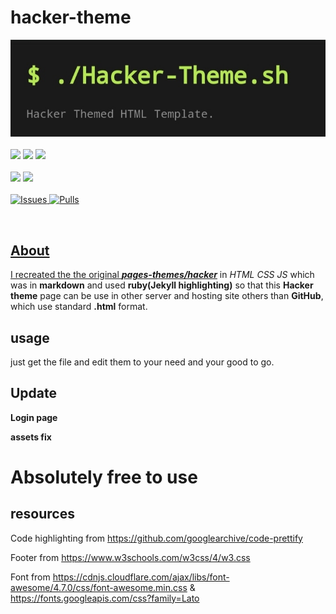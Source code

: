 # hacker-theme


![](https://raw.githubusercontent.com/thelearn-tech/img/main/IMG_20210830_121408.jpg)
<br>
</br>
![](https://img.shields.io/badge/Code_in-HTML-orange)
![](https://img.shields.io/badge/Code_in-CSS-blue)
![](https://img.shields.io/badge/Code_in-JS-pink)
<br>
</br>
![](https://img.shields.io/badge/Maintained-Yes-green)
![](https://img.shields.io/badge/Version-1.0.1-yellow)
<br>
</br>
<a href="https://github.com/thelearn-tech/hacker-theme/issues">
      <img alt="Issues" src="https://img.shields.io/github/issues/thelearn-tech/Friday?color=0088ff" />
<a href="https://github.com/thelearn-tech/hacker-theme/pulls">
      <img alt="Pulls" src="https://img.shields.io/github/issues-pr/thelearn-tech/Friday?color=0088ff" />

</br>

## About
I recreated the the original <a href="https://github.com/pages-themes/hacker">***pages-themes/hacker***</a> in *HTML CSS JS* which was in **markdown** and used **ruby(Jekyll highlighting)** so that this **Hacker theme** page can be use in other server and hosting site others than **GitHub**, which use standard **.html** format.

## usage

just get the file and edit them to your need and your good to go.
## Update
 **Login page**


 **assets fix**


# Absolutely free to use

## resources

Code highlighting from https://github.com/googlearchive/code-prettify


Footer from https://www.w3schools.com/w3css/4/w3.css

Font from https://cdnjs.cloudflare.com/ajax/libs/font-awesome/4.7.0/css/font-awesome.min.css
& 
https://fonts.googleapis.com/css?family=Lato
